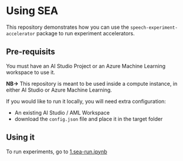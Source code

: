 # Using SEA
This repository demonstrates how you can use the `speech-experiment-accelerator` package to run experiment accelerators.

## Pre-requisits
You must have an AI Studio Project or an Azure Machine Learning workspace to use it. 

**NB->** This repository is meant to be used inside a compute instance, in either AI Studio or Azure Machine Learning. 

If you would like to run it locally, you will need extra configuration:

- An existing AI Studio / AML Workspace
- download the `config.json` file and place it in the target folder

## Using it
To run experiments, go to [1.sea-run.ipynb](./1%20using-sea-run/1.sea-run.ipynb)
